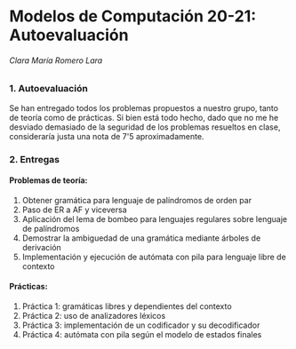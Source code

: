 # Modelos de Computación 20-21: Autoevaluación

###### Clara María Romero Lara

### 1. Autoevaluación

Se han entregado todos los problemas propuestos a nuestro grupo, tanto de teoría como de prácticas. Si bien está todo hecho, dado que no me he desviado demasiado de la seguridad de los problemas resueltos en clase, consideraría justa una nota de 7'5 aproximadamente.

### 2. Entregas

#### Problemas de teoría:

1. Obtener gramática para lenguaje de palíndromos de orden par
2. Paso de ER a AF y viceversa
3. Aplicación del lema de bombeo para lenguajes regulares sobre lenguaje de palíndromos
4. Demostrar la ambiguedad de una gramática mediante árboles de derivación
5. Implementación y ejecución de autómata con pila para lenguaje libre de contexto

#### Prácticas:

1. Práctica 1: gramáticas libres y dependientes del contexto
2. Práctica 2: uso de analizadores léxicos
3. Práctica 3: implementación de un codificador y su decodificador
4. Práctica 4: autómata con pila según el modelo de estados finales